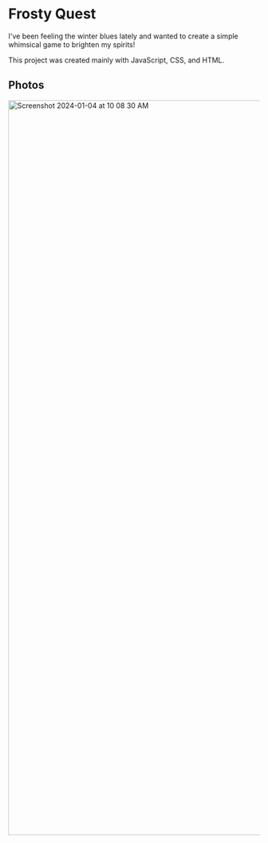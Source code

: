 # Frosty Quest

I've been feeling the winter blues lately and wanted to create a simple whimsical game to brighten my spirits! 

This project was created mainly with JavaScript, CSS, and HTML.

## Photos
<img width="1470" alt="Screenshot 2024-01-04 at 10 08 30 AM" src="https://github.com/searley96/jan_game/assets/119346063/d580263e-5f1e-4d0c-863b-b6a905118ee9">

